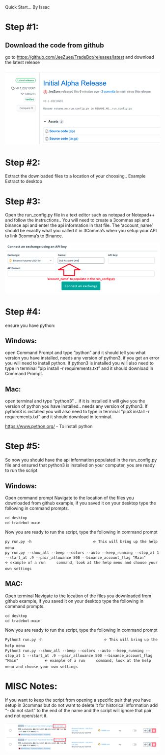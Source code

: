 Quick Start... By Issac

# Step #1:
## Download the code from github
go to https://github.com/JeeZues/TradeBot/releases/latest and download the latest release

![](img001.png "Download Latest Release")

# Step #2:

Extract the downloaded files to a location of your choosing.. Example Extract to desktop


# Step #3:

Open the run_config.py file in a text editor such as notepad or Notepad++ and follow the instructions.. You will need to create a 3commas api and binance api and enter the api information in that file. The  ‘account_name’ should be exactly what you called it in 3Comma’s when you setup your API to link 3comma’s to Binance.

![](img002.png "Account Name")

# Step #4:
ensure you have python:

## Windows:
open Command Prompt and type “python” and it should tell you what version you have installed, needs any version of python3, if you get an error you will need to install python. If python3 is installed you will also need to type in terminal “pip install -r requirements.txt” and it should download in Command Prompt.

## Mac:
open terminal and type “python3” .. if it is installed it will give you the version of python you have installed.. needs any version of python3. If python3 is installed you will also need to type in terminal “pip3 install -r requirements.txt” and it should download in terminal.

https://www.python.org/ - To install python


# Step #5:
So now you should have the api information populated in the run_config.py file and ensured that python3 is installed on your computer, you are ready to run the script


## Windows:
Open command prompt
Navigate to the location of the files you downloaded from github example, if you saved it on your desktop type the following in command prompts.
```
cd desktop
cd tradebot-main
```
Now you are ready to run the script, type the following in command prompt
```
py run.py -h                            🡨 This will bring up the help menu
py run.py --show_all --beep --colors --auto --keep_running --stop_at 1 --start_at .9 --pair_allowance 500 --binance_account_flag "Main"            🡨 example of a run     command, look at the help menu and choose your own settings
```

## MAC:
Open terminal
Navigate to the location of the files you downloaded from github example, if you saved it on your desktop type the following in command prompts.
```
cd desktop
cd tradebot-main
```
Now you are ready to run the script, type the following in command prompt
```
Python3 run.py -h                            🡨 This will bring up the help menu
Python3 run.py --show_all --beep --colors --auto --keep_running --stop_at 1 --start_at .9 --pair_allowance 500 --binance_account_flag "Main"            🡨 example of a run     command, look at the help menu and choose your own settings
```

# MISC Notes:
If you want to keep the script from opening a specific pair that you have setup in 3commas but do not want to delete it for historical information add “- do not start” to the end of the name and the script will ignore that pair and not open/start it. 

![](img003.png "Do Not Start")
